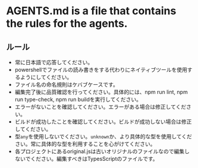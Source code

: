 # AGENTS.md is a file that contains the rules for the agents.

## ルール
- 常に日本語で応答してください。
- powershellでファイルの読み書きをする代わりにネイティブツールを使用するようにしてください。
- ファイル名の命名規則はケバブケースです。
- 編集完了後に品質確認を行ってください。具体的には、npm run lint, npm run type-check, npm run buildを実行してください。
- エラーがないことを確認してください。エラーがある場合は修正してください。
- ビルドが成功したことを確認してください。ビルドが成功しない場合は修正してください。
- 型`any`を使用しないでください。`unknown`か、より具体的な型を使用してください。常に具体的な型を利用することを心がけてください。
- 各プロジェクトにあるoriginal.jsは古いオリジナルのファイルなので編集しないでください。編集すべきはTypesScriptのファイルです。